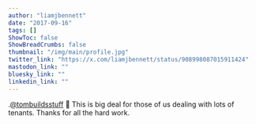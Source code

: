 ```yaml
---
author: "liamjbennett"
date: "2017-09-16"
tags: []
ShowToc: false
ShowBreadCrumbs: false
thumbnail: "/img/main/profile.jpg"
twitter_link: "https://x.com/liamjbennett/status/908998087015911424"
mastodon_link: ""
bluesky_link: ""
linkedin_link: ""
---
```


.[@tombuildsstuff](https://x.com/tombuildsstuff) 🎉 This is big deal for those of us dealing with lots of tenants. Thanks for all the hard work.

